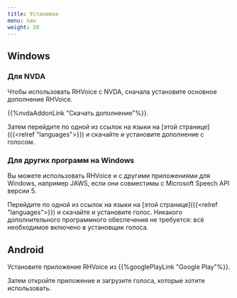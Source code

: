 ```yaml
---
title: Установка
menu: nav
weight: 20
---
```


## Windows

### Для NVDA

Чтобы использовать RHVoice с NVDA, сначала установите основное
дополнение RHVoice.

{{%nvdaAddonLink "Скачать дополнение"%}}.

Затем перейдите по одной из ссылок на языки на [этой странице]({{<relref
"languages">}}) и скачайте и установите дополнение с голосом.

### Для других программ на Windows

Вы можете использовать RHVoice и с другими приложениями для Windows,
например JAWS, если они совместимы с Microsoft Speech API версии 5.

Перейдите по одной из ссылок на языки на [этой странице]({{<relref
"languages">}}) и скачайте и установите голос. Никакого
дополнительного программного обеспечения не требуется: всё необходимое
включено в установщик голоса.

## Android

Установите приложение RHVoice из {{%googlePlayLink "Google Play"%}}.

Затем откройте приложение и загрузите голоса, которые хотите использовать.
